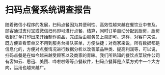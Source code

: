 # 扫码点餐系统调查报告
随着微信小程序的发展，扫码点餐因为其便利性、高效性越来越在餐饮业中普及。顾客通过支付宝或微信扫码即可进行点餐、结算，同时订单自动分配到厨房，厨房收到订单打印出来开始制作菜品，完成后由服务员上菜即可。这样，对客户来说，既方便查看菜单又不用到服务台排队买单，方便快捷；对商家来说，所有数据都是信息化的，方便对点餐情况进行数据分析以改善菜品种类、提高利润等，可以说，扫码点餐是在如今越来越受顾客以及商家的青睐。我们所熟知的餐饮点菜软件公司有客如云、思迅、美团、哗啦啦等等点餐软件，扫码点餐算是点菜方式中一个大方向，运用也越来越广。
